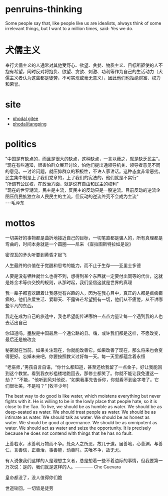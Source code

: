 # penruins-thinking
Some people say that, like people like us are idealists, always think of some irrelevant things, but I want to a million times, said: Yes we do.

# 犬儒主义
奉行犬儒主义的人通常对其他受野心、欲望、贪婪、物质主义、目标所驱使的人不抱有希望，同时反对将抱负、欲望、贪欲、刺激、功利等作为自己的生活动力（犬儒主义者认为这些都是徒劳，不可实现或毫无意义），因此他们也拒绝财富、权力和荣誉。


# site
- [phodal gitee](https://gitee.com/phodal)
- [phodal/tangping](https://github.com/phodal/tangping)

# politics
"中国是有缺点的，而且是很大的缺点，这种缺点，一言以蔽之，就是缺乏民主"。<br>
“现在有些通知，很害怕群众展开讨论，怕他们提出通领导机关、领导者意见不同的意见。一讨论问题，就压抑群众的积极性，不许人家讲话。这种态度非常恶劣。民主集中制是上了我们党章的，上了我们的宪法的，他们就是不实行”<br>
"所谓有公民权，在政治方面，就是说有自由和民主的权利"<br>
"现在的世界潮流，民主是主流，反民主的反动只是一股逆流。目前反动的逆流企图压倒民族独立和人民民主的主流，但反动的逆流终究不会成为主流"<br>
---毛泽东

# mottos
一切美好的事物都是曲折地接近自己的目标，一切笔直都是骗人的，所有真理都是弯曲的，时间本身就是一个圆圈——尼采 《查拉图斯特拉如是说》

密涅瓦的矛头听要到黄昏才起飞

人生最终的价值在于觉醒和思考的能力，而不止于生存——亚里士多德

人要是没有牺牲就什么也得不到，想得到某个东西就一定要付出同等的代价，这就是炼金术等价交换的规则，从那时起，我们坚信这就是世界的真理

我一辈子都喜欢跟着让我感觉有兴趣的人，因为在我心目中，真正的人都是疯疯癫癫的，他们热爱生活、爱聊天、不露锋芒希望拥有一切，他们从不疲倦，从不讲哪些平凡的东西。

我走在成为自己的旅途中，我也希望能传递哪怕一点点力量让每一个遇到我的人也去活出自己

你知道吗，墨脱是中国最后一个通公路的县。嗨，或许我们都是这样，不愿改变，最后还是被改变

秘密就在当前。如果关注现在，你就能改善它。如果改善了现在，那么将来也会变得更好。忘掉未来吧，你要按照教义过好每一天。每一天里都蕴含着永恒

“老巫师，”男孩自言自语，“你什么都知道，甚至还给我留了一点金子，好让我能回到这个教堂。看到我衣衫褴褛地跑回去，那修士都笑了。你就不能让我免遭这一劫？”
"不能，"他听到风对他说，“如果我事先告诉你，你就看不到金字塔了。它们很壮美，不是吗？” [牧羊少年]


The best way to do good is like water, which moistens everything but never fights with it. He is willing to be in the lowly place that people hate, so it is close to the Tao. To live, we should be as humble as water. We should be as deep-seated as water. We should treat people as water. We should be as intimate as water. We should talk as water. We should be as honest as water. We should be good at governance. We should be as omnipotent as water. We should act as water and seize the opportunity. It is precisely because he does not contend with things that he has no fault.

上善若水，水善利万物而不争。处众人之所恶，故几于道。居善地，心善渊，与善仁，言善信，正善治，事善能，动善时。夫唯不争，故无尤。

有人说像我们这样的人是理想主义者，总是想着一些不着边际的事情，但我要第一万次说：是的，我们就是这样的人。———— Che Guevara

皇帝都没了，没人值得你们跪

世道轮回，一切皆是徒劳

